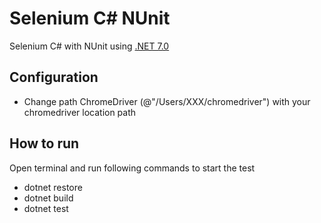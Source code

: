 # Selenium C# NUnit
Selenium C# with NUnit using [.NET 7.0](https://dotnet.microsoft.com/en-us/download/dotnet/7.0)
## Configuration
- Change path ChromeDriver (@"/Users/XXX/chromedriver") with your chromedriver location path 
## How to run
Open terminal and run following commands to start the test
- dotnet restore
- dotnet build
- dotnet test